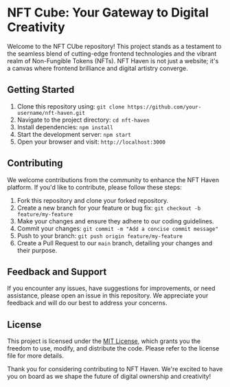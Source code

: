 # NFT Cube: Your Gateway to Digital Creativity

Welcome to the NFT CUbe repository! This project stands as a testament to the seamless blend of cutting-edge frontend technologies and the vibrant realm of Non-Fungible Tokens (NFTs). NFT Haven is not just a website; it's a canvas where frontend brilliance and digital artistry converge.

## Getting Started

1. Clone this repository using: `git clone https://github.com/your-username/nft-haven.git`
2. Navigate to the project directory: `cd nft-haven`
3. Install dependencies: `npm install`
4. Start the development server: `npm start`
5. Open your browser and visit: `http://localhost:3000`

## Contributing

We welcome contributions from the community to enhance the NFT Haven platform. If you'd like to contribute, please follow these steps:

1. Fork this repository and clone your forked repository.
2. Create a new branch for your feature or bug fix: `git checkout -b feature/my-feature`
3. Make your changes and ensure they adhere to our coding guidelines.
4. Commit your changes: `git commit -m "Add a concise commit message"`
5. Push to your branch: `git push origin feature/my-feature`
6. Create a Pull Request to our `main` branch, detailing your changes and their purpose.

## Feedback and Support

If you encounter any issues, have suggestions for improvements, or need assistance, please open an issue in this repository. We appreciate your feedback and will do our best to address your concerns.

## License

This project is licensed under the [MIT License](LICENSE), which grants you the freedom to use, modify, and distribute the code. Please refer to the license file for more details.

Thank you for considering contributing to NFT Haven. We're excited to have you on board as we shape the future of digital ownership and creativity!
